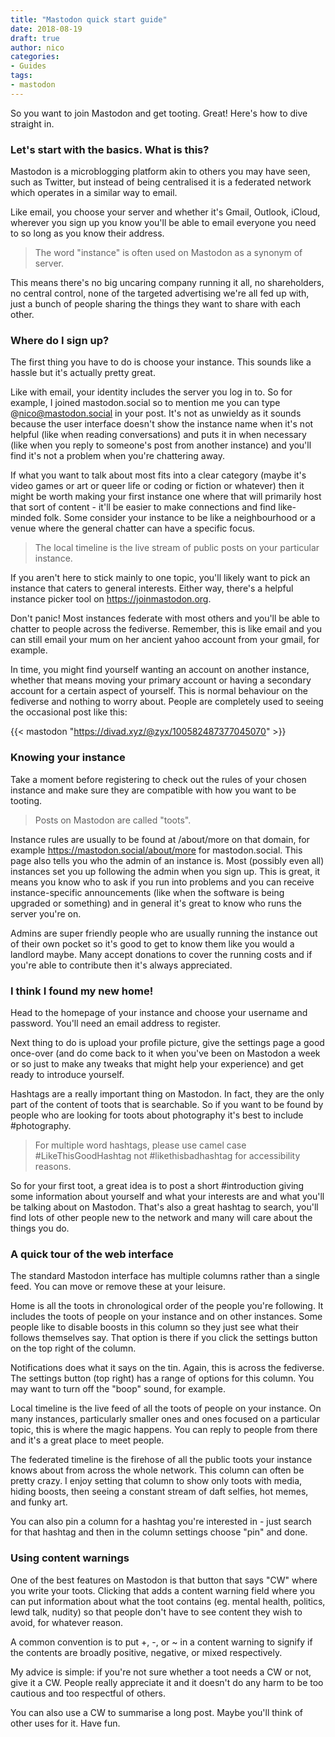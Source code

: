 ```yaml
---
title: "Mastodon quick start guide"
date: 2018-08-19
draft: true
author: nico
categories:
- Guides
tags:
- mastodon
---
```


So you want to join Mastodon and get tooting. Great! Here's how to dive straight in.<!--more-->

### Let's start with the basics. What is this?

Mastodon is a microblogging platform akin to others you may have seen, such as Twitter, but instead of being centralised it is a federated network which operates in a similar way to email.

Like email, you choose your server and whether it's Gmail, Outlook, iCloud, wherever you sign up you know you'll be able to email everyone you need to so long as you know their address.

> The word "instance" is often used on Mastodon as a synonym of server.

This means there's no big uncaring company running it all, no shareholders, no central control, none of the targeted advertising we're all fed up with, just a bunch of people sharing the things they want to share with each other.

### Where do I sign up?

The first thing you have to do is choose your instance. This sounds like a hassle but it's actually pretty great.

Like with email, your identity includes the server you log in to. So for example, I joined mastodon.social so to mention me you can type @nico@mastodon.social in your post. It's not as unwieldy as it sounds because the user interface doesn't show the instance name when it's not helpful (like when reading conversations) and puts it in when necessary (like when you reply to someone's post from another instance) and you'll find it's not a problem when you're chattering away.

If what you want to talk about most fits into a clear category (maybe it's video games or art or queer life or coding or fiction or whatever) then it might be worth making your first instance one where that will primarily host that sort of content - it'll be easier to make connections and find like-minded folk. Some consider your instance to be like a neighbourhood or a venue where the general chatter can have a specific focus.

> The local timeline is the live stream of public posts on your particular instance.

If you aren't here to stick mainly to one topic, you'll likely want to pick an instance that caters to general interests. Either way, there's a helpful instance picker tool on https://joinmastodon.org.

Don't panic! Most instances federate with most others and you'll be able to chatter to people across the fediverse. Remember, this is like email and you can still email your mum on her ancient yahoo account from your gmail, for example.

In time, you might find yourself wanting an account on another instance, whether that means moving your primary account or having a secondary account for a certain aspect of yourself. This is normal behaviour on the fediverse and nothing to worry about. People are completely used to seeing the occasional post like this:

{{< mastodon "https://divad.xyz/@zyx/100582487377045070" >}}

### Knowing your instance

Take a moment before registering to check out the rules of your chosen instance and make sure they are compatible with how you want to be tooting.

> Posts on Mastodon are called "toots".

Instance rules are usually to be found at /about/more on that domain, for example https://mastodon.social/about/more for mastodon.social. This page also tells you who the admin of an instance is. Most (possibly even all) instances set you up following the admin when you sign up. This is great, it means you know who to ask if you run into problems and you can receive instance-specific announcements (like when the software is being upgraded or something) and in general it's great to know who runs the server you're on.

Admins are super friendly people who are usually running the instance out of their own pocket so it's good to get to know them like you would a landlord maybe. Many accept donations to cover the running costs and if you're able to contribute then it's always appreciated.

### I think I found my new home!

Head to the homepage of your instance and choose your username and password. You'll need an email address to register.

Next thing to do is upload your profile picture, give the settings page a good once-over (and do come back to it when you've been on Mastodon a week or so just to make any tweaks that might help your experience) and get ready to introduce yourself.

Hashtags are a really important thing on Mastodon. In fact, they are the only part of the content of toots that is searchable. So if you want to be found by people who are looking for toots about photography it's best to include #photography.

> For multiple word hashtags, please use camel case #LikeThisGoodHashtag not #likethisbadhashtag for accessibility reasons.

So for your first toot, a great idea is to post a short #introduction giving some information about yourself and what your interests are and what you'll be talking about on Mastodon. That's also a great hashtag to search, you'll find lots of other people new to the network and many will care about the things you do.

### A quick tour of the web interface

The standard Mastodon interface has multiple columns rather than a single feed. You can move or remove these at your leisure.

Home is all the toots in chronological order of the people you're following. It includes the toots of people on your instance and on other instances. Some people like to disable boosts in this column so they just see what their follows themselves say. That option is there if you click the settings button on the top right of the column.

Notifications does what it says on the tin. Again, this is across the fediverse. The settings button (top right) has a range of options for this column. You may want to turn off the "boop" sound, for example.

Local timeline is the live feed of all the toots of people on your instance. On many instances, particularly smaller ones and ones focused on a particular topic, this is where the magic happens. You can reply to people from there and it's a great place to meet people.

The federated timeline is the firehose of all the public toots your instance knows about from across the whole network. This column can often be pretty crazy. I enjoy setting that column to show only toots with media, hiding boosts, then seeing a constant stream of daft selfies, hot memes, and funky art.

You can also pin a column for a hashtag you're interested in - just search for that hashtag and then in the column settings choose "pin" and done.

### Using content warnings

One of the best features on Mastodon is that button that says "CW" where you write your toots. Clicking that adds a content warning field where you can put information about what the toot contains (eg. mental health, politics, lewd talk, nudity) so that people don't have to see content they wish to avoid, for whatever reason.

A common convention is to put +, -, or ~ in a content warning to signify if the contents are broadly positive, negative, or mixed respectively.

My advice is simple: if you're not sure whether a toot needs a CW or not, give it a CW. People really appreciate it and it doesn't do any harm to be too cautious and too respectful of others.

You can also use a CW to summarise a long post. Maybe you'll think of other uses for it. Have fun.

